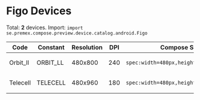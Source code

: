 # Figo Devices

Total: **2** devices. Import: `import se.premex.compose.preview.device.catalog.android.Figo`

| Code | Constant | Resolution | DPI | Compose Spec | Preview Usage |
|------|----------|------------|-----|-------------|---------------|
| Orbit_ll | ORBIT_LL | 480x800 | 240 | `spec:width=480px,height=800px,dpi=240` | `@Preview(device = Figo.ORBIT_LL)` |
| Telecell | TELECELL | 480x960 | 180 | `spec:width=480px,height=960px,dpi=180` | `@Preview(device = Figo.TELECELL)` |

<!-- Generated automatically. Do not edit manually. -->
